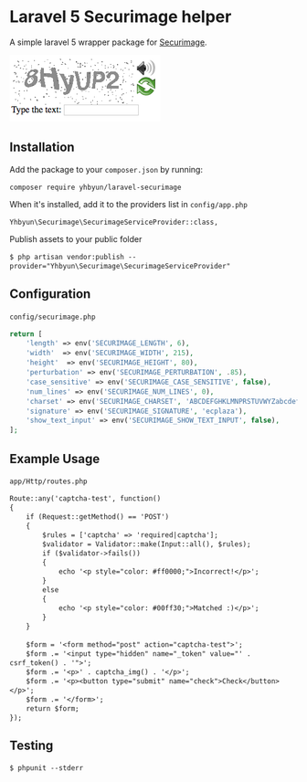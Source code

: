 # Laravel 5 Securimage helper

A simple laravel 5 wrapper package for [Securimage](https://www.phpcaptcha.org/).

![preview](https://raw.githubusercontent.com/yhbyun/resources/master/securimage/securimage.png)

## Installation

Add the package to your `composer.json` by running:

```
composer require yhbyun/laravel-securimage
```

When it's installed, add it to the providers list in `config/app.php`

```
Yhbyun\Securimage\SecurimageServiceProvider::class,
```

Publish assets to your public folder

```
$ php artisan vendor:publish --provider="Yhbyun\Securimage\SecurimageServiceProvider"
```

## Configuration

`config/securimage.php`

```php
return [
    'length' => env('SECURIMAGE_LENGTH', 6),
    'width'  => env('SECURIMAGE_WIDTH', 215),
    'height'  => env('SECURIMAGE_HEIGHT', 80),
    'perturbation' => env('SECURIMAGE_PERTURBATION', .85),
    'case_sensitive' => env('SECURIMAGE_CASE_SENSITIVE', false),
    'num_lines' => env('SECURIMAGE_NUM_LINES', 0),
    'charset' => env('SECURIMAGE_CHARSET', 'ABCDEFGHKLMNPRSTUVWYZabcdefghklmnprstuvwyz23456789'),
    'signature' => env('SECURIMAGE_SIGNATURE', 'ecplaza'),
    'show_text_input' => env('SECURIMAGE_SHOW_TEXT_INPUT', false),
];
```

## Example Usage

`app/Http/routes.php`

```
Route::any('captcha-test', function()
{
    if (Request::getMethod() == 'POST')
    {
        $rules = ['captcha' => 'required|captcha'];
        $validator = Validator::make(Input::all(), $rules);
        if ($validator->fails())
        {
            echo '<p style="color: #ff0000;">Incorrect!</p>';
        }
        else
        {
            echo '<p style="color: #00ff30;">Matched :)</p>';
        }
    }

    $form = '<form method="post" action="captcha-test">';
    $form .= '<input type="hidden" name="_token" value="' . csrf_token() . '">';
    $form .= '<p>' . captcha_img() . '</p>';
    $form .= '<p><button type="submit" name="check">Check</button></p>';
    $form .= '</form>';
    return $form;
});
```


## Testing

```
$ phpunit --stderr
```
